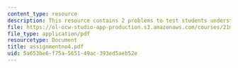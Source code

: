 ```yaml
---
content_type: resource
description: This resource contains 2 problems to test students understanding.
file: https://ol-ocw-studio-app-production.s3.amazonaws.com/courses/21m-302-harmony-and-counterpoint-ii-spring-2005/5a653be6f75a565149ac393ed5aeb52e_assignmentno4.pdf
file_type: application/pdf
resourcetype: Document
title: assignmentno4.pdf
uid: 5a653be6-f75a-5651-49ac-393ed5aeb52e
---
```

